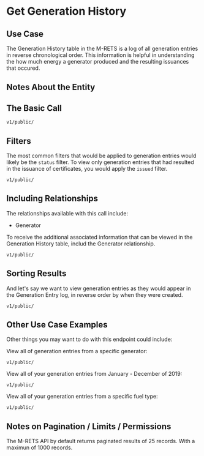 # Get Generation History

## Use Case

The Generation History table in the M-RETS is a log of all generation entries in reverse chronological order. This information is helpful in understanding the how much energy a generator produced and the resulting issuances that occured.

## Notes About the Entity



## The Basic Call

```
v1/public/
```

## Filters

The most common filters that would be applied to generation entries would likely be the `status` filter. To view only generation entries that had resulted in the issuance of certificates, you would apply the `issued` filter.

```
v1/public/
```

## Including Relationships

The relationships available with this call include:

* Generator

To receive the additional associated information that can be viewed in the Generation History table, includ the Generator relationship.

```
v1/public/
```

## Sorting Results

And let's say we want to view generation entries as they would appear in the Generation Entry log, in reverse order by when they were created.

```
v1/public/
```

## Other Use Case Examples

Other things you may want to do with this endpoint could include:

View all of generation entries from a specific generator:

```
v1/public/
```

View all of your generation entries from January - December of 2019:

```
v1/public/
```

View all of your generation entries from a specific fuel type:

```
v1/public/
```



## Notes on Pagination / Limits / Permissions

The M-RETS API by default returns paginated results of 25 records. With a maximun of 1000 records.